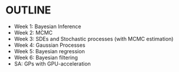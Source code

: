 # OUTLINE

- Week 1: Bayesian Inference
- Week 2: MCMC
- Week 3: SDEs and Stochastic processes (with MCMC estimation)
- Week 4: Gaussian Processes
- Week 5: Bayesian regression
- Week 6: Bayesian filtering
- SA: GPs with GPU-acceleration
